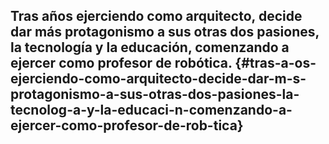 ## Tras años ejerciendo como arquitecto, decide dar más protagonismo a sus otras dos pasiones, la tecnología y la educación, comenzando a ejercer como profesor de robótica. {#tras-a-os-ejerciendo-como-arquitecto-decide-dar-m-s-protagonismo-a-sus-otras-dos-pasiones-la-tecnolog-a-y-la-educaci-n-comenzando-a-ejercer-como-profesor-de-rob-tica}